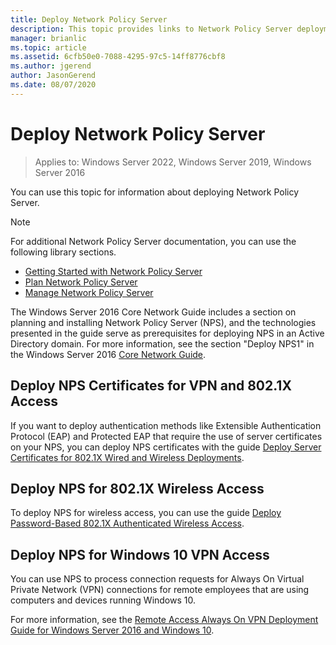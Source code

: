 ```yaml
---
title: Deploy Network Policy Server
description: This topic provides links to Network Policy Server deployment content for Windows Server 2016, and includes links to additional guidance about NPS.
manager: brianlic
ms.topic: article
ms.assetid: 6cfb50e0-7088-4295-97c5-14ff8776cbf8
ms.author: jgerend
author: JasonGerend
ms.date: 08/07/2020
---
```


# Deploy Network Policy Server

>Applies to: Windows Server 2022, Windows Server 2019, Windows Server 2016

You can use this topic for information about deploying Network Policy Server.

>[!NOTE]
>For additional Network Policy Server documentation, you can use the following library sections.
>- [Getting Started with Network Policy Server](nps-getstart-top.md)
>- [Plan Network Policy Server](nps-plan-top.md)
>- [Manage Network Policy Server](nps-manage-top.md)

The Windows Server 2016 Core Network Guide includes a section on planning and installing Network Policy Server \(NPS\), and the technologies presented in the guide serve as prerequisites for deploying NPS in an Active Directory domain. For more information, see the section "Deploy NPS1" in the Windows Server 2016 [Core Network Guide](../../core-network-guide/core-network-guide.md#BKMK_deployNPS1).

## Deploy NPS Certificates for VPN and 802.1X Access

If you want to deploy authentication methods like Extensible Authentication Protocol \(EAP\) and Protected EAP that require the use of server certificates on your NPS, you can deploy NPS certificates with the guide [Deploy Server Certificates for 802.1X Wired and Wireless Deployments](../../core-network-guide/cncg/server-certs/deploy-server-certificates-for-802.1x-wired-and-wireless-deployments.md).

## Deploy NPS for 802.1X Wireless Access

To deploy NPS for wireless access, you can use the guide [Deploy Password-Based 802.1X Authenticated Wireless Access](../../core-network-guide/cncg/wireless/a-deploy-8021x-wireless-access.md).

## Deploy NPS for Windows 10 VPN Access

You can use NPS to process connection requests for Always On Virtual Private Network \(VPN\) connections for remote employees that are using computers and devices running Windows 10.

For more information, see the [Remote Access Always On VPN Deployment Guide for Windows Server 2016 and Windows 10](../../../remote/remote-access/vpn/always-on-vpn/deploy/always-on-vpn-deploy.md).
